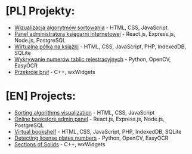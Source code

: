 # [PL] Projekty:
- [Wizualizacja algorytmów sortowania](https://github.com/Raadwal/Sorting-Algorithms-Visualization) - HTML, CSS, JavaScript
- [Panel administratora księgarni internetowej](https://github.com/Raadwal/online-bookstore) - React.js, Express.js, Node.js, PostgreSQL
- [Wirtualna półka na książki](https://github.com/Raadwal/Online-Bookshelf) - HTML, CSS, JavaScript, PHP, IndexedDB, SQLite
- [Wykrywanie numerów tablic rejestracyjnych](https://github.com/KamilPyla/ImageAnalysisProject2021) - Python, OpenCV, EasyOCR
- [Przekroje brył](https://github.com/Raadwal/sections-of-solids) - C++, wxWidgets

# [EN] Projects:
- [Sorting algorithms visualization](https://github.com/Raadwal/Sorting-Algorithms-Visualization) - HTML, CSS, JavaScript
- [Online bookstore admin panel](https://github.com/Raadwal/online-bookstore) - React.js, Express.js, Node.js, PostgreSQL
- [Virtual bookshelf](https://github.com/Raadwal/Online-Bookshelf) - HTML, CSS, JavaScript, PHP, IndexedDB, SQLite
- [Detecting license plates numbers](https://github.com/KamilPyla/ImageAnalysisProject2021) - Python, OpenCV, EasyOCR
- [Sections of Solids](https://github.com/Raadwal/sections-of-solids) - C++, wxWidgets

